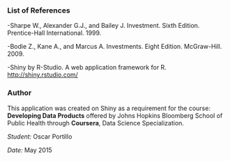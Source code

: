 ### List of References

-Sharpe W., Alexander G.J., and Bailey J. Investment. Sixth Edition. Prentice-Hall International. 1999.

-Bodie Z., Kane A., and Marcus A. Investments. Eight Edition. McGraw-Hill. 2009.

-Shiny by R-Studio. A web application framework for R. http://shiny.rstudio.com/


### Author 

This application was created on Shiny as a requirement for the course:
**Developing Data Products** offered by Johns Hopkins Bloomberg School of Public Health through **Coursera**, Data Science Specialization.

*Student:*  Oscar Portillo

*Date:* May 2015
